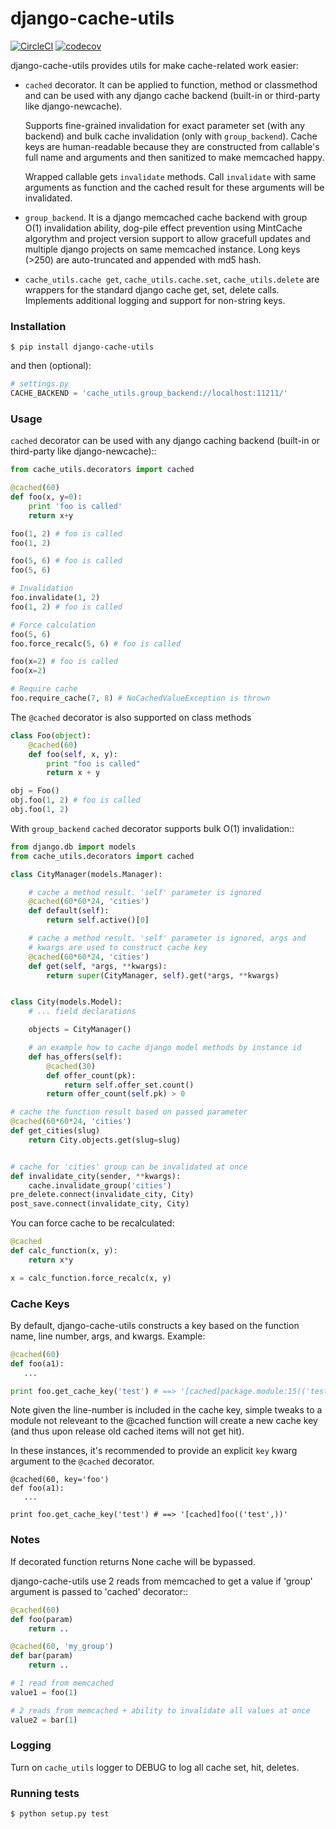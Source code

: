 # django-cache-utils

[![CircleCI](https://circleci.com/gh/infoscout/django-cache-utils.svg?style=svg)](https://circleci.com/gh/infoscout/django-cache-utils)
[![codecov](https://codecov.io/gh/infoscout/django-cache-utils/branch/master/graph/badge.svg)](https://codecov.io/gh/infoscout/django-cache-utils)

django-cache-utils provides utils for make cache-related work easier:

* `cached` decorator. It can be applied to function, method or classmethod
  and can be used with any django cache backend (built-in or third-party like
  django-newcache).

  Supports fine-grained invalidation for exact parameter set (with any backend)
  and bulk cache invalidation (only with ``group_backend``). Cache keys are
  human-readable because they are constructed from callable's full name and
  arguments and then sanitized to make memcached happy.

  Wrapped callable gets ``invalidate`` methods. Call ``invalidate`` with
  same arguments as function and the cached result for these arguments will be
  invalidated.

* `group_backend`. It is a django memcached cache backend with group O(1)
  invalidation ability, dog-pile effect prevention using MintCache algorythm
  and project version support to allow gracefull updates and multiple django
  projects on same memcached instance.
  Long keys (>250) are auto-truncated and appended with md5 hash.


* `cache_utils.cache get`, `cache_utils.cache.set`, `cache_utils.delete` are wrappers
  for the standard django cache get, set, delete calls. Implements additional logging
  and support for non-string keys.


### Installation

```shell
$ pip install django-cache-utils
```

and then (optional):

```python
# settings.py
CACHE_BACKEND = 'cache_utils.group_backend://localhost:11211/'
```

### Usage

`cached` decorator can be used with any django caching backend (built-in or third-party like django-newcache)::

```python
from cache_utils.decorators import cached

@cached(60)
def foo(x, y=0):
    print 'foo is called'
    return x+y

foo(1, 2) # foo is called
foo(1, 2)

foo(5, 6) # foo is called
foo(5, 6)

# Invalidation
foo.invalidate(1, 2)
foo(1, 2) # foo is called

# Force calculation
foo(5, 6)
foo.force_recalc(5, 6) # foo is called

foo(x=2) # foo is called
foo(x=2)

# Require cache
foo.require_cache(7, 8) # NoCachedValueException is thrown
```

The `@cached` decorator is also supported on class methods

```python
class Foo(object):
    @cached(60)
    def foo(self, x, y):
        print "foo is called"
        return x + y

obj = Foo()
obj.foo(1, 2) # foo is called
obj.foo(1, 2)
```

With ``group_backend`` `cached` decorator supports bulk O(1) invalidation::

```python
from django.db import models
from cache_utils.decorators import cached

class CityManager(models.Manager):

    # cache a method result. 'self' parameter is ignored
    @cached(60*60*24, 'cities')
    def default(self):
        return self.active()[0]

    # cache a method result. 'self' parameter is ignored, args and
    # kwargs are used to construct cache key
    @cached(60*60*24, 'cities')
    def get(self, *args, **kwargs):
        return super(CityManager, self).get(*args, **kwargs)


class City(models.Model):
    # ... field declarations

    objects = CityManager()

    # an example how to cache django model methods by instance id
    def has_offers(self):
        @cached(30)
        def offer_count(pk):
            return self.offer_set.count()
        return offer_count(self.pk) > 0

# cache the function result based on passed parameter
@cached(60*60*24, 'cities')
def get_cities(slug)
    return City.objects.get(slug=slug)


# cache for 'cities' group can be invalidated at once
def invalidate_city(sender, **kwargs):
    cache.invalidate_group('cities')
pre_delete.connect(invalidate_city, City)
post_save.connect(invalidate_city, City)
```

You can force cache to be recalculated:

```python
@cached
def calc_function(x, y):
    return x*y

x = calc_function.force_recalc(x, y)
```

### Cache Keys


By default, django-cache-utils constructs a key based on the function name, line number, args, and kwargs. Example:

```python
@cached(60)
def foo(a1):
   ...

print foo.get_cache_key('test') # ==> '[cached]package.module:15(('test',))'
```

Note given the line-number is included in the cache key, simple tweaks to a module not releveant to the @cached function will create a new cache key (and thus upon release old cached items will not get hit).

In these instances, it's recommended to provide an explicit `key` kwarg argument to the `@cached` decorator.

```
@cached(60, key='foo')
def foo(a1):
   ...

print foo.get_cache_key('test') # ==> '[cached]foo(('test',))'
```

### Notes

If decorated function returns None cache will be bypassed.

django-cache-utils use 2 reads from memcached to get a value if 'group'
argument is passed to 'cached' decorator::

```python
@cached(60)
def foo(param)
    return ..

@cached(60, 'my_group')
def bar(param)
    return ..

# 1 read from memcached
value1 = foo(1)

# 2 reads from memcached + ability to invalidate all values at once
value2 = bar(1)
```

### Logging

Turn on `cache_utils` logger to DEBUG to log all cache set, hit, deletes.

### Running tests

```shell
$ python setup.py test
```
